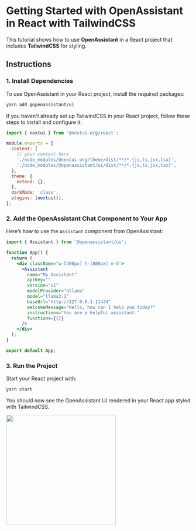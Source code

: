 # Getting Started with OpenAssistant in React with TailwindCSS

This tutorial shows how to use **OpenAssistant** in a React project that includes **TailwindCSS** for styling.

## Instructions

### 1. Install Dependencies

To use OpenAssistant in your React project, install the required packages:

```bash
yarn add @openassistant/ui
```

If you haven't already set up TailwindCSS in your React project, follow these steps to install and configure it:

```javascript
import { nextui } from '@nextui-org/react';

module.exports = {
  content: [
    // your content here
    './node_modules/@nextui-org/theme/dist/**/*.{js,ts,jsx,tsx}',
    './node_modules/@openassistant/ui/dist/**/*.{js,ts,jsx,tsx}',
  ],
  theme: {
    extend: {},
  },
  darkMode: 'class',
  plugins: [nextui()],
};
```

### 2. Add the OpenAssistant Chat Component to Your App

Here’s how to use the `Assistant` component from OpenAssistant:

```jsx
import { Assistant } from '@openassistant/ui';

function App() {
  return (
    <div className="w-[400px] h-[800px] m-5">
      <Assistant
        name="My Assistant"
        apiKey=""
        version="v1"
        modelProvider="ollama"
        model="llama3.1"
        baseUrl="http://127.0.0.1:11434"
        welcomeMessage="Hello, how can I help you today?"
        instructions="You are a helpful assistant."
        functions={[]}
      />
    </div>
  );
}

export default App;
```

### 3. Run the Project

Start your React project with:

```bash
yarn start
```

You should now see the OpenAssistant UI rendered in your React app styled with TailwindCSS.

<img width="300" alt="" src="https://github.com/user-attachments/assets/9875ac6f-f903-482b-a9ab-0a366fffec0a" />
